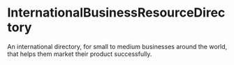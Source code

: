 # InternationalBusinessResourceDirectory
An international directory, for small to medium businesses around the world, that helps them market their product successfully.
